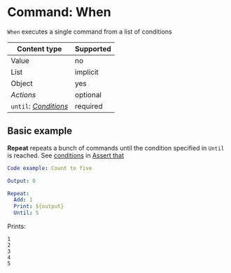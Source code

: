 # Command: When

`When` executes a single command from a list of conditions

| Content type                         | Supported |
|--------------------------------------|-----------|
| Value                                | no        |
| List                                 | implicit  |
| Object                               | yes       |
| _Actions_                            | optional  |
| `until`: _[Conditions](#Conditions)_ | required  |

## Basic example

**Repeat** repeats a bunch of commands until the condition specified in `Until` is reached. See [conditions](../testing/Assert%20that.md#conditions)
in [Assert that](../testing/Assert%20that.md)

```yaml
Code example: Count to five

Output: 0

Repeat:
  Add: 1
  Print: ${output}
  Until: 5
```

Prints:

    1
    2
    3
    4
    5
